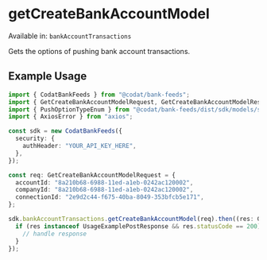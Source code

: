 # getCreateBankAccountModel
Available in: `bankAccountTransactions`

Gets the options of pushing bank account transactions.

## Example Usage
```typescript
import { CodatBankFeeds } from "@codat/bank-feeds";
import { GetCreateBankAccountModelRequest, GetCreateBankAccountModelResponse } from "@codat/bank-feeds/dist/sdk/models/operations";
import { PushOptionTypeEnum } from "@codat/bank-feeds/dist/sdk/models/shared";
import { AxiosError } from "axios";

const sdk = new CodatBankFeeds({
  security: {
    authHeader: "YOUR_API_KEY_HERE",
  },
});

const req: GetCreateBankAccountModelRequest = {
  accountId: "8a210b68-6988-11ed-a1eb-0242ac120002",
  companyId: "8a210b68-6988-11ed-a1eb-0242ac120002",
  connectionId: "2e9d2c44-f675-40ba-8049-353bfcb5e171",
};

sdk.bankAccountTransactions.getCreateBankAccountModel(req).then((res: GetCreateBankAccountModelResponse | AxiosError) => {
  if (res instanceof UsageExamplePostResponse && res.statusCode == 200) {
    // handle response
  }
});
```
